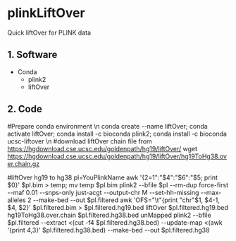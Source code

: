 # plinkLiftOver
Quick liftOver for PLINK data

## 1. Software
  - Conda
    - plink2
    - liftOver

## 2. Code
#Prepare conda environment \n
conda create --name liftOver; conda activate liftOver; conda install -c bioconda plink2; conda install -c bioconda ucsc-liftover \n
#download liftOver chain file from https://hgdownload.cse.ucsc.edu/goldenpath/hg19/liftOver/
wget https://hgdownload.cse.ucsc.edu/goldenpath/hg19/liftOver/hg19ToHg38.over.chain.gz

#liftOver hg19 to hg38
pl=YouPlinkName
awk '{$2=$1":"$4":"$6":"$5; print $0}' $pl.bim > temp; mv temp $pl.bim
plink2 --bfile $pl --rm-dup force-first --maf 0.01 --snps-only just-acgt --output-chr M --set-hh-missing --max-alleles 2 --make-bed --out $pl.filtered
awk 'OFS="\t"{print "chr"$1, $4-1, $4, $2}' $pl.filtered.bim > $pl.filtered.hg19.bed
liftOver $pl.filtered.hg19.bed hg19ToHg38.over.chain $pl.filtered.hg38.bed unMapped
plink2 --bfile $pl.filtered --extract <(cut -f4  $pl.filtered.hg38.bed) --update-map <(awk '{print $4,$3}' $pl.filtered.hg38.bed) --make-bed --out $pl.filtered.hg38



